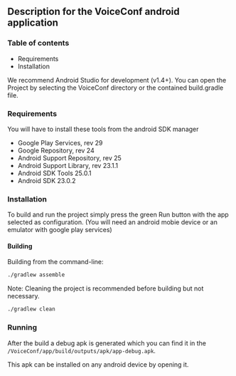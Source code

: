 ## Description for the VoiceConf android application 
### Table of contents
* Requirements
* Installation

We recommend Android Studio for development (v1.4+).
You can open the Project by selecting the VoiceConf directory or the contained build.gradle file.

### Requirements
You will have to install these tools from the android SDK manager
- Google Play Services, rev 29 
- Google Repository, rev 24
- Android Support Repository, rev 25
- Android Support Library, rev 23.1.1
- Android SDK Tools 25.0.1
- Android SDK 23.0.2

### Installation
To build and run the project simply press the green Run button with the app selected as configuration. (You will need an android mobie device or an emulator with google play services)

#### Building

Building from the command-line:

``` bash
./gradlew assemble
```

Note: Cleaning the project is recommended before building but not necessary.

``` bash
./gradlew clean
```
### Running
After the build a debug apk is generated which you can find it in the ```/VoiceConf/app/build/outputs/apk/app-debug.apk```.

This apk can be installed on any android device by opening it.
